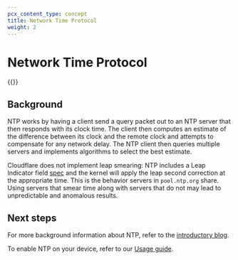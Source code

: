 ```yaml
---
pcx_content_type: concept
title: Network Time Protocol
weight: 2
---
```


# Network Time Protocol

{{<render file="_ntp-definition.md">}}

## Background

NTP works by having a client send a query packet out to an NTP server that then responds with its clock time. The client then computes an estimate of the difference between its clock and the remote clock and attempts to compensate for any network delay. The NTP client then queries multiple servers and implements algorithms to select the best estimate.

Cloudflare does not implement leap smearing: NTP includes a Leap Indicator field [spec](https://tools.ietf.org/html/rfc5905#section-7.3) and the kernel will apply the leap second correction at the appropriate time. This is the behavior servers in `pool.ntp.org` share. Using servers that smear time along with servers that do not may lead to unpredictable and anomalous results.

## Next steps

For more background information about NTP, refer to the [introductory blog](https://blog.Khulnasoft.com/secure-time/).

To enable NTP on your device, refer to our [Usage guide](/time-services/ntp/usage/).
